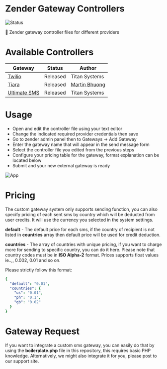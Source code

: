 # Zender Gateway Controllers

![Status](https://img.shields.io/badge/status-released-blue?style=for-the-badge)

🔩 Zender gateway controller files for different providers

# Available Controllers

| Gateway | Status | Author |
| ------ | ------ | ------ |
| [Twilio](https://www.twilio.com/) | Released | Titan Systems |
| [Tiara](https://meliora.co.ke/product/tiara) | Released | [Martin Bhuong](https://github.com/compgeniuses) |
| [Ultimate SMS](https://codecanyon.net/item/ultimate-sms-bulk-sms-application-for-marketing/20062631) | Released | Titan Systems |

# Usage

* Open and edit the controller file using your text editor
* Change the indicated required provider credentials then save
* Go to zender admin panel then to Gateways -> Add Gateway
* Enter the gateway name that will appear in the send message form
* Select the controller file you edited from the previous steps
* Configure your pricing table for the gateway, format explanation can be located below
* Submit and your new external gateway is ready

![App](https://github.com/titansys/zender-gateways/blob/master/screenshot.png)

# Pricing

The custom gateway system only supports sending function, you can also specify pricing of each sent sms by country which will be deducted from user credits. It will use the currency you selected in the system settings.

**default** - The default price for each sms, if the country of recipient is not listed in **countries** array then default price will be used for credit deduction.

**countries** - The array of countries with unique pricing, if you want to charge more for sending to specific country, you can do it here. Please note that country codes must be in **ISO Alpha-2** format. Prices supports float values ie..,, 0.002, 0.01 and so on.

Please strictly follow this format:
```yaml
{
  "default": "0.01",
  "countries": {
    "us": "0.01",
    "ph": "0.1",
    "gb": "0.02"
  }
}
```

# Gateway Request

If you want to integrate a custom sms gateway, you can easily do that by using the **boilerplate.php** file in this repository, this requires basic PHP knowledge. Alternatively, we might also integrate it for you, please post to our support site.
